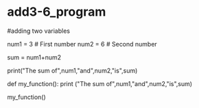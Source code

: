 # add3-6_program
#adding two variables

num1 = 3 # First number
num2 = 6 # Second number

sum = num1+num2

print("The sum of",num1,"and",num2,"is",sum)

def my_function():
    print ("The sum of",num1,"and",num2,"is",sum)

my_function()
